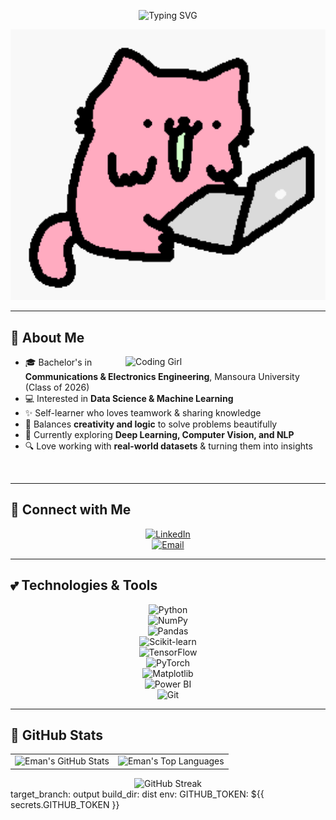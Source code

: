 <!-- Header Typing SVG -->
<p align="center">
  <img src="https://readme-typing-svg.herokuapp.com?font=Helvetica+MS&size=32&duration=3000&pause=1000&color=251605&center=true&vCenter=true&width=650&lines=Hey+there%2C+I'm+Eman+Sameh!+🌸;Data+Science+Enthusiast+📊;Machine+Learning+Explorer+🤖;Always+Learning+📚" alt="Typing SVG" />
</p>

<!-- Cute GIF -->
<p align="center">
  <img src="https://raw.githubusercontent.com/eman-sameh/eman-sameh/main/Cat-Wow-GIF-by-sillynub.gif" alt="Girly Cat GIF" width="800"/>
</p>

---

## 🌷 About Me  

<img align="right" alt="Coding Girl" width="320" src="https://media.giphy.com/media/LHZyixOnHwDDy/giphy.gif">

- 🎓 Bachelor's in **Communications & Electronics Engineering**, Mansoura University (Class of 2026)  
- 💻 Interested in **Data Science & Machine Learning**  
- ✨ Self-learner who loves teamwork & sharing knowledge  
- 🌸 Balances **creativity and logic** to solve problems beautifully
- 🌱 Currently exploring **Deep Learning, Computer Vision, and NLP**  
- 🔍 Love working with **real-world datasets** & turning them into insights  

<br clear="both"/>

---

## 🌸 Connect with Me  

<div align="center">

[![LinkedIn](https://img.shields.io/badge/LinkedIn-FFB6C1?style=for-the-badge&logo=linkedin&logoColor=251605&labelColor=FFB6C1&logoWidth=30&logoHeight=30&rounded=true)](https://www.linkedin.com/in/eman-sameh/)  
[![Email](https://img.shields.io/badge/Email-FFB6C1?style=for-the-badge&logo=gmail&logoColor=251605&labelColor=FFB6C1&logoWidth=30&logoHeight=30&rounded=true)](mailto:emansameh24@gmail.com)

</div>

---

## 💕 Technologies & Tools  

<div align="center">

![Python](https://img.shields.io/badge/-Python-FFB6C1?style=for-the-badge&logo=python&logoColor=251605&labelColor=FFB6C1&rounded=true)  
![NumPy](https://img.shields.io/badge/-NumPy-FFB6C1?style=for-the-badge&logo=numpy&logoColor=251605&labelColor=FFB6C1&rounded=true)  
![Pandas](https://img.shields.io/badge/-Pandas-FFB6C1?style=for-the-badge&logo=pandas&logoColor=251605&labelColor=FFB6C1&rounded=true)  
![Scikit-learn](https://img.shields.io/badge/-ScikitLearn-FFB6C1?style=for-the-badge&logo=scikitlearn&logoColor=251605&labelColor=FFB6C1&rounded=true)  
![TensorFlow](https://img.shields.io/badge/-TensorFlow-FFB6C1?style=for-the-badge&logo=tensorflow&logoColor=251605&labelColor=FFB6C1&rounded=true)  
![PyTorch](https://img.shields.io/badge/-PyTorch-FFB6C1?style=for-the-badge&logo=pytorch&logoColor=251605&labelColor=FFB6C1&rounded=true)  
![Matplotlib](https://img.shields.io/badge/-Matplotlib-FFB6C1?style=for-the-badge&logo=plotly&logoColor=251605&labelColor=FFB6C1&rounded=true)  
![Power BI](https://img.shields.io/badge/-Power%20BI-FFB6C1?style=for-the-badge&logo=powerbi&logoColor=251605&labelColor=FFB6C1&rounded=true)  
![Git](https://img.shields.io/badge/-Git-FFB6C1?style=for-the-badge&logo=git&logoColor=251605&labelColor=FFB6C1&rounded=true)  

</div>

---

## 🎀 GitHub Stats  

<div align="center">
  <table>
    <tr>
      <td>
        <img src="https://github-readme-stats.vercel.app/api?username=eman-sameh&show_icons=true&title_color=FFFFFF&icon_color=FFB6C1&text_color=FFFFFF&bg_color=251605&border_color=FFB6C1&include_all_commits=true&count_private=true" alt="Eman's GitHub Stats" />
      </td>
      <td>
        <img src="https://github-readme-stats.vercel.app/api/top-langs/?username=eman-sameh&layout=compact&title_color=FFFFFF&text_color=FFFFFF&bg_color=251605&border_color=FFB6C1&langs_count=8" alt="Eman's Top Languages" />
      </td>
    </tr>
  </table>
</div>

<div align="center">
  <img src="https://streak-stats.demolab.com/?user=eman-sameh&background=251605&ring=FFB6C1&fire=FFB6C1&currStreakNum=FFFFFF&sideNums=FFFFFF&currStreakLabel=FFFFFF&sideLabels=FFFFFF&dates=FFFFFF&border=FFB6C1" alt="GitHub Streak"/>
</div>
          target_branch: output
          build_dir: dist
        env:
          GITHUB_TOKEN: ${{ secrets.GITHUB_TOKEN }}
